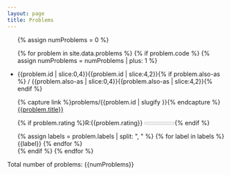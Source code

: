 ```yaml
---
layout: page
title: Problems
---
```


<ul>
{% assign numProblems = 0 %}

{% for problem in site.data.problems %}
{% if problem.code %}
{% assign numProblems = numProblems | plus: 1 %}
<li>
  <tiny>{{problem.id | slice:0,4}}</tiny>{{problem.id | slice:4,2}}{% if problem.also-as %} / <tiny>{{problem.also-as | slice:0,4}}</tiny>{{problem.also-as | slice:4,2}}{% endif %}

  {% capture link %}problems/{{problem.id | slugify }}{% endcapture %}
  <a href="{{ link | relative_url }}">
    {{problem.title}}
  </a>

  {% if problem.rating %}<rating>R:{{problem.rating}} <meter min=800 max=3600 value="{{problem.rating}}"/></rating>{% endif %}

  <labels>
  {% assign labels = problem.labels | split: ", " %}
  {% for label in labels %}
    <span class="badge tiny rounded-pill bg-warning text-dark">{{label}}</span>
  {% endfor %}
  </labels>
</li>
{% endif %}
{% endfor %}

</ul>
Total number of problems: {{numProblems}}
